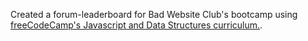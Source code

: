 Created a forum-leaderboard for Bad Website Club's bootcamp using [freeCodeCamp's Javascript and Data Structures curriculum.](https://www.freecodecamp.org/learn/javascript-algorithms-and-data-structures-v8/learn-asynchronous-programming-by-building-an-fcc-forum-leaderboard/step-1).
